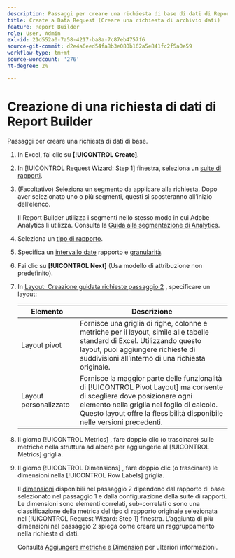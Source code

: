 ```yaml
---
description: Passaggi per creare una richiesta di base di dati di Report Builder.
title: Create a Data Request (Creare una richiesta di archivio dati)
feature: Report Builder
role: User, Admin
exl-id: 21d552a0-7a58-4217-ba8a-7c87eb4757f6
source-git-commit: d2e4a6eed54fa8b3e080b162a5e841fc2f5a0e59
workflow-type: tm+mt
source-wordcount: '276'
ht-degree: 2%

---
```


# Creazione di una richiesta di dati di Report Builder

Passaggi per creare una richiesta di dati di base.

1. In Excel, fai clic su **[!UICONTROL Create]**.
1. In [!UICONTROL Request Wizard: Step 1] finestra, seleziona un [suite di rapporti](/help/analyze/report-builder/data-requests/selecting-report-suites/t-select-report-suites.md).
1. (Facoltativo) Seleziona un segmento da applicare alla richiesta. Dopo aver selezionato uno o più segmenti, questi si sposteranno all’inizio dell’elenco.

   Il Report Builder utilizza i segmenti nello stesso modo in cui Adobe Analytics li utilizza. Consulta la [Guida alla segmentazione di Analytics](https://experienceleague.adobe.com/docs/analytics/components/segmentation/seg-home.html).
1. Seleziona un [tipo di rapporto](/help/analyze/report-builder/data-requests/c-report-types/select-report-types.md).
1. Specifica un [intervallo date](/help/analyze/report-builder/data-requests/configuring-report-dates/custom-calendar.md) rapporto e [granularità](/help/analyze/report-builder/data-requests/configuring-report-dates/granularity.md).
1. Fai clic su **[!UICONTROL Next]** (Usa modello di attribuzione non predefinito).
1. In [Layout: Creazione guidata richieste passaggio 2](/help/analyze/report-builder/layout/layout.md) , specificare un layout:

   | Elemento | Descrizione |
   |---|---|
   | Layout pivot | Fornisce una griglia di righe, colonne e metriche per il layout, simile alle tabelle standard di Excel. Utilizzando questo layout, puoi aggiungere richieste di suddivisioni all’interno di una richiesta originale. |
   | Layout personalizzato | Fornisce la maggior parte delle funzionalità di [!UICONTROL Pivot Layout] ma consente di scegliere dove posizionare ogni elemento nella griglia nel foglio di calcolo. Questo layout offre la flessibilità disponibile nelle versioni precedenti. |

1. Il giorno [!UICONTROL Metrics] , fare doppio clic (o trascinare) sulle metriche nella struttura ad albero per aggiungerle al [!UICONTROL Metrics] griglia.
1. Il giorno [!UICONTROL Dimensions] , fare doppio clic (o trascinare) le dimensioni nella [!UICONTROL Row Labels] griglia.

   Il [dimensioni](https://experienceleague.adobe.com/docs/analytics/analyze/report-builder/layout/filter-dimenson/filter-dimensions.html) disponibili nel passaggio 2 dipendono dal rapporto di base selezionato nel passaggio 1 e dalla configurazione della suite di rapporti. Le dimensioni sono elementi correlati, sub-correlati o sono una classificazione della metrica del tipo di rapporto originale selezionata nel [!UICONTROL Request Wizard: Step 1] finestra. L’aggiunta di più dimensioni nel passaggio 2 spiega come creare un raggruppamento nella richiesta di dati.

   Consulta [Aggiungere metriche e Dimension](/help/analyze/report-builder/layout/c-metrics-dimensions/t-add-metrics-and-dimensions.md) per ulteriori informazioni.
